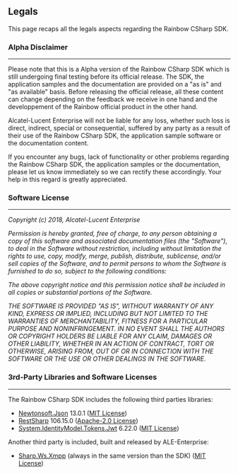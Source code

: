 ## Legals


This page recaps all the legals aspects regarding the Rainbow CSharp SDK.


### Alpha Disclaimer

---

Please note that this is a Alpha version of the Rainbow CSharp SDK which is still undergoing final testing before its official release. The SDK, the application samples and the documentation are provided on a "as is" and "as available" basis. Before releasing the official release, all these content can change depending on the feedback we receive in one hand and the developpement of the Rainbow official product in the other hand.

Alcatel-Lucent Enterprise will not be liable for any loss, whether such loss is direct, indirect, special or consequential, suffered by any party as a result of their use of the Rainbow CSharp SDK, the application sample software or the documentation content.

If you encounter any bugs, lack of functionality or other problems regarding the Rainbow CSharp SDK, the application samples or the documentation, please let us know immediately so we can rectify these accordingly. Your help in this regard is greatly appreciated.


### Software License

---

*Copyright (c) 2018, Alcatel-Lucent Enterprise*

*Permission is hereby granted, free of charge, to any person*
*obtaining a copy of this software and associated documentation*
*files (the "Software"), to deal in the Software without*
*restriction, including without limitation the rights to use,*
*copy, modify, merge, publish, distribute, sublicense, and/or sell*
*copies of the Software, and to permit persons to whom the*
*Software is furnished to do so, subject to the following*
*conditions:*

*The above copyright notice and this permission notice shall be*
*included in all copies or substantial portions of the Software.*

*THE SOFTWARE IS PROVIDED "AS IS", WITHOUT WARRANTY OF ANY KIND,*
*EXPRESS OR IMPLIED, INCLUDING BUT NOT LIMITED TO THE WARRANTIES*
*OF MERCHANTABILITY, FITNESS FOR A PARTICULAR PURPOSE AND*
*NONINFRINGEMENT. IN NO EVENT SHALL THE AUTHORS OR COPYRIGHT*
*HOLDERS BE LIABLE FOR ANY CLAIM, DAMAGES OR OTHER LIABILITY,*
*WHETHER IN AN ACTION OF CONTRACT, TORT OR OTHERWISE, ARISING*
*FROM, OUT OF OR IN CONNECTION WITH THE SOFTWARE OR THE USE OR*
*OTHER DEALINGS IN THE SOFTWARE.*


### 3rd-Party Libraries and Software Licenses
---

The Rainbow CSharp SDK includes the following third parties libraries:
- [Newtonsoft.Json](https://www.newtonsoft.com/json) 13.0.1 ([MIT License](https://github.com/JamesNK/Newtonsoft.Json/blob/master/LICENSE.md))
- [RestSharp](http://restsharp.org/) 106.15.0 ([Apache-2.0 License](https://github.com/restsharp/RestSharp/blob/master/LICENSE.txt))
- [System.IdentityModel.Tokens.Jwt](https://github.com/AzureAD/azure-activedirectory-identitymodel-extensions-for-dotnet) 6.22.0 ([MIT License](https://github.com/AzureAD/azure-activedirectory-identitymodel-extensions-for-dotnet/blob/master/LICENSE.txt))


Another third party is included, built and released by ALE-Enterprise:
- [Sharp.Ws.Xmpp](https://github.com/ALE-Rainbow/Sharp.Xmpp) (always in the same version than the SDK) ([MIT License](https://github.com/ALE-Rainbow/Sharp.Xmpp/blob/master/License.md))
